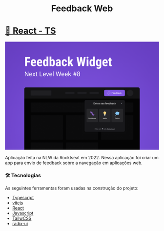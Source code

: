 <h1 align="center">Feedback Web</h1>

<h1>
    <a href="https://pt-br.reactjs.org/">🔗 React - TS</a>
</h1>

![](https://github.com/EduardoSchwanke/Feedback-web/blob/main/src/assets/Capa.png)
<p>Aplicação feita na NLW da Rocktseat em 2022. Nessa aplicação foi criar um app para envio de feedback sobre a navegação em aplicações web.</p>


### 🛠 Tecnologias

As seguintes ferramentas foram usadas na construção do projeto:
- [Typescript](https://www.typescriptlang.org/)
- [vitejs](https://vitejs.dev/)
- [React](https://pt-br.reactjs.org/)
- [Javascript](https://www.javascript.com/)
- [TailwCSS](https://tailwindcss.com/)
- [radix-ui](https://www.radix-ui.com/)

